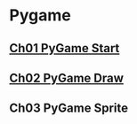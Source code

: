 # Pygame

## [Ch01 PyGame Start](https://github.com/kylingithub/PythonTeachingMaterial/tree/master/02-PyGame/Ch01-PyGameStart)

## [Ch02 PyGame Draw]()

## Ch03 PyGame Sprite


